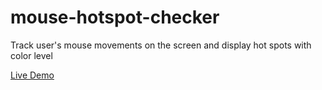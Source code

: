 # mouse-hotspot-checker

Track user's mouse movements on the screen and display hot spots with color level

[Live Demo](https://bluejayleefly.github.io/mouse-hotspot-checker/)
